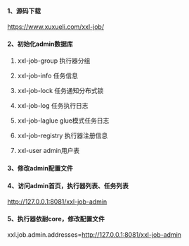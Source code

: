 #### 1、源码下载
https://www.xuxueli.com/xxl-job/

#### 2、初始化admin数据库

1) xxl-job-group  执行器分组

2) xxl-job-info  任务信息

3) xxl-job-lock  任务通知分布式锁

4) xxl-job-log  任务执行日志

5) xxl-job-laglue  glue模式任务日志

6) xxl-job-registry  执行器注册信息

7) xxl-user  admin用户表


#### 3、修改admin配置文件

#### 4、访问admin首页，执行器列表、任务列表
http://127.0.0.1:8081/xxl-job-admin

#### 5、执行器依耐core，修改配置文件
xxl.job.admin.addresses=http://127.0.0.1:8081/xxl-job-admin
